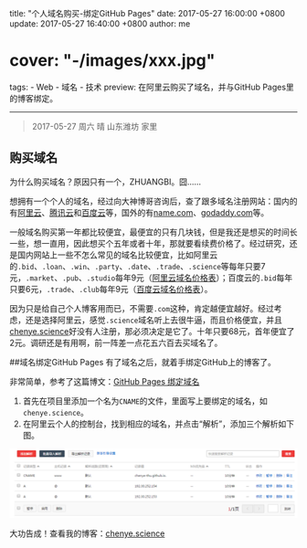title: "个人域名购买-绑定GitHub Pages"
date: 2017-05-27 16:00:00 +0800
update: 2017-05-27 16:40:00 +0800
author: me
# cover: "-/images/xxx.jpg"
tags:
    - Web
    - 域名
    - 技术
preview: 在阿里云购买了域名，并与GitHub Pages里的博客绑定。

---

> 2017-05-27 周六 晴 山东潍坊 家里

## 购买域名
为什么购买域名？原因只有一个，ZHUANGBI。囧……

想拥有一个个人的域名，经过向大神博哥咨询后，查了跟多域名注册网站：国内的有[阿里云](https://www.aliyun.com/)、[腾讯云](https://www.qcloud.com/)和[百度云](https://cloud.baidu.com/)等，国外的有[name.com](https://www.name.com/)、[godaddy.com](https://sg.godaddy.com/zh/)等。

一般域名购买第一年都比较便宜，最便宜的只有几块钱，但是我还是想买的时间长一些，想一直用，因此想买个五年或者十年，那就要看续费价格了。经过研究，还是国内网站上一些不怎么常见的域名比较便宜，比如阿里云的`.bid`、`.loan`、`.win`、`.party`、`.date`、`.trade`、`.science`等每年只要7元，`.market`、`.pub`、`.studio`每年9元（[阿里云域名价格表](https://wanwang.aliyun.com/help/price.html?spm=5176.8048432.308878.27.vcBKcx)）；百度云的`.bid`每年只要6元，`.trade`、`.club`每年9元（[百度云域名价格表](https://cloud.baidu.com/product/bcd/price.html)）。

因为只是给自己个人博客用而已，不需要`.com`这种，肯定越便宜越好。经过考虑，还是选择阿里云，感觉`.science`域名听上去很牛逼，而且价格便宜，并且[chenye.science](http://chenye.science)好没有人注册，那必须决定是它了。十年只要68元，首年便宜了2元。调研还是有用啊，前一阵差一点花五六百去买域名了。

##域名绑定GitHub Pages
有了域名之后，就着手绑定GitHub上的博客了。

非常简单，参考了这篇博文：[GitHub Pages 绑定域名](http://blog.csdn.net/u013282507/article/details/54944395)

1. 首先在项目里添加一个名为`CNAME`的文件，里面写上要绑定的域名，如`chenye.science`。
2. 在阿里云个人的控制台，找到相应的域名，并点击“解析”，添加三个解析如下图。

![添加域名解析](./images/domain-dns.png)

大功告成！查看我的博客：[chenye.science](http://chenye.science)